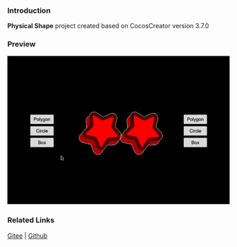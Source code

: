 ### Introduction
**Physical Shape** project created based on CocosCreator version 3.7.0

### Preview
![image](../../../gif/202211/2022112303.gif)

### Related Links
[Gitee](https://gitee.com/mirrors_cocos-creator/cocos-example-physics/tree/v3.x/2d/common/assets/cases) | [Github](https://github.com/cocos/cocos-example-physics/tree/v3.x/2d/common/assets/cases)